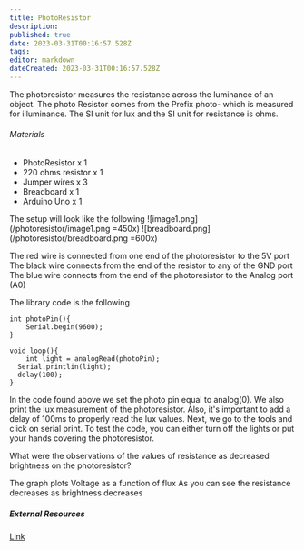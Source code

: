 ```yaml
---
title: PhotoResistor
description: 
published: true
date: 2023-03-31T00:16:57.528Z
tags: 
editor: markdown
dateCreated: 2023-03-31T00:16:57.528Z
---
```


The photoresistor measures the resistance across the luminance of an object. The photo Resistor comes from the Prefix photo- which is measured for illuminance. The SI unit for lux and the SI unit for resistance is ohms.

###### Materials
- PhotoResistor x 1
- 220 ohms resistor x 1
- Jumper wires x 3
-  Breadboard x 1
-  Arduino Uno x 1

The setup will look like the following 
![image1.png](/photoresistor/image1.png =450x)
![breadboard.png](/photoresistor/breadboard.png =600x)

The red wire is connected from one end of the photoresistor to the 5V port
The black wire connects from the end of the resistor to any of the GND port
The blue wire connects from the end of the photoresistor to the Analog port (A0)


The library code is the following 
````
int photoPin(){
	Serial.begin(9600);
}

void loop(){
	int light = analogRead(photoPin);
  Serial.printlin(light);
  delay(100);
}

````
In the code found above we set the photo pin equal to analog(0). We also print the lux measurement of the photoresistor. Also, it's important to add a delay of 100ms to properly read the lux values.
Next, we go to the tools and click on serial print. To test the code, you can either turn off the lights or put your hands covering the photoresistor. 

What were the observations of the values of resistance as decreased brightness on the photoresistor?

The graph plots Voltage as a function of flux
As you can see the resistance decreases as brightness decreases


##### External Resources
[Link](https://www.programmingelectronics.com/serial-begin-9600/#:~:text=Serial%20begin%20is%20used%20to,require%20the%20serial%20print%20function.)

